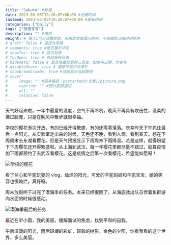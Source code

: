 ```yaml
---
title: "Sakura" #标题
date: 2023-03-05T19:20:07+08:00 #创建时间
lastmod: 2023-03-05T19:20:07+08:00 #更新时间
categories: ["Daily"]
tags: ["随便写写"]
description: "" #描述
weight: # 输入1可以顶置文章，用来给文章展示排序，不填就默认按时间排序
# draft: false # 是否为草稿
# comments: true #是否展示评论
# showToc: true # 显示目录
# TocOpen: true # 自动展开目录
# hidemeta: false # 是否隐藏文章的元信息，如发布日期、作者等
# disableShare: true # 底部不显示分享栏
# showbreadcrumbs: true #顶部显示当前路径
# cover:
#     image: "" #图片路径：posts/tech/文章1/picture.png
#     caption: "" #图片底部描述
#     alt: ""
#     relative: false
---
```


天气好起来啦，一年中最爱的温度，空气不再冷冽，晚风不再具有攻击性，温柔的拂过脸庞，只是在晚风中散步就很幸福。

学校的樱花渐次开放，有的已经开得繁盛，有的还零零落落。庆幸昨天下午抓住最后一点阳光，从实验室走出来的时候，天色还不晚，看到人烟，看到春天。想在下周周末去东湖看樱花。但是天气预报显示下周周末下雨降温。若是这样，就得盼望下下周樱花还开得繁盛啦。从上海到武汉，每一年樱花季都尽量不错过，就算疫情加下雨都预约了去武汉看樱花。这是疫情之后第一次看樱花，希望能如愿呀！

![学校的樱花](/image/daily/sakura2023.JPG)

看了兰心和羊驼玩耍的 vlog，灿烂的阳光，可爱的羊驼妈妈和羊驼宝宝，她的笑容也很灿烂，真好呀。

周末放假终于过完了潜海季的任务。本来已经很困了，从海底救出队员伴着鱼群游向水面的时候很感动。

![潜海季最后的任务](/image/daily/sky-SeasonOfAbyss.JPG)

最近在听小霞，我的美丽，缓解面试的焦虑，找到平和的自我。

午后温暖的阳光，雨后斑斓的彩虹，斑驳的树影，金色的夕阳，你看我看的这个世界，多么美丽。